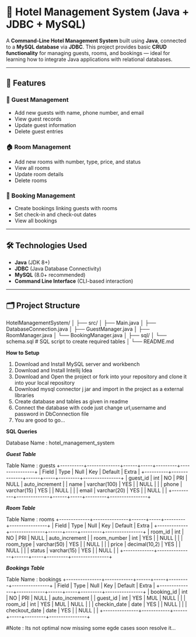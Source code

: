 # 🏨 Hotel Management System (Java + JDBC + MySQL)

A **Command-Line Hotel Management System** built using **Java**, connected to a **MySQL database** via **JDBC**. This project provides basic **CRUD functionality** for managing guests, rooms, and bookings — ideal for learning how to integrate Java applications with relational databases.

---

## 📌 Features

### 👤 Guest Management
- Add new guests with name, phone number, and email
- View guest records
- Update guest information
- Delete guest entries

### 🏠 Room Management
- Add new rooms with number, type, price, and status
- View all rooms
- Update room details
- Delete rooms

### 📅 Booking Management
- Create bookings linking guests with rooms
- Set check-in and check-out dates
- View all bookings

---

## 🛠️ Technologies Used

- **Java** (JDK 8+)
- **JDBC** (Java Database Connectivity)
- **MySQL** (8.0+ recommended)
- **Command Line Interface** (CLI-based interaction)

---

## 🗂️ Project Structure
HotelManagementSystem/
│
├── src/
│ ├── Main.java
│ ├── DatabaseConnection.java
│ ├── GuestManager.java
│ ├── RoomManager.java
│ └── BookingManager.java
│
├── sql/
│ └── schema.sql # SQL script to create required tables
│
└── README.md



**How to Setup**
1. Download and Install MySQL server and workbench
2. Download and Install Intellij Idea
3. Download and Open the project or fork into your repository and clone it into your local repository
4. Download mysql connector j jar and import in the project as a external libraries
5. Create database and tables as given in readme
6. Connect the database with code just change url,username and password in DbConnection file
7. You are good to go...

**SQL Queries**

Database Name : hotel_management_system

***Guest Table***

Table Name : guests
+----------+--------------+------+-----+---------+----------------+
| Field    | Type         | Null | Key | Default | Extra          |
+----------+--------------+------+-----+---------+----------------+
| guest_id | int          | NO   | PRI | NULL    | auto_increment |
| name     | varchar(100) | YES  |     | NULL    |                |
| phone    | varchar(15)  | YES  |     | NULL    |                |
| email    | varchar(20)  | YES  |     | NULL    |                |
+----------+--------------+------+-----+---------+----------------+


***Room Table***

Table Name : rooms
+-------------+---------------+------+-----+---------+----------------+
| Field       | Type          | Null | Key | Default | Extra          |
+-------------+---------------+------+-----+---------+----------------+
| room_id     | int           | NO   | PRI | NULL    | auto_increment |
| room_number | int           | YES  |     | NULL    |                |
| room_type   | varchar(50)   | YES  |     | NULL    |                |
| price       | decimal(10,2) | YES  |     | NULL    |                |
| status      | varchar(15)   | YES  |     | NULL    |                |
+-------------+---------------+------+-----+---------+----------------+


***Bookings Table***

Table Name : bookings
+---------------+------------+------+-----+---------+----------------+
| Field         | Type       | Null | Key | Default | Extra          |
+---------------+------------+------+-----+---------+----------------+
| booking_id    | int        | NO   | PRI | NULL    | auto_increment |
| guest_id      | int        | YES  | MUL | NULL    |                |
| room_id       | int        | YES  | MUL | NULL    |                |
| checkin_date  | date       | YES  |     | NULL    |                |
| checkout_date | date       | YES  |     | NULL    |                |
+---------------+------------+------+-----+---------+----------------+


#Note : Its not optimal now missing some egde cases soon resolve it...

